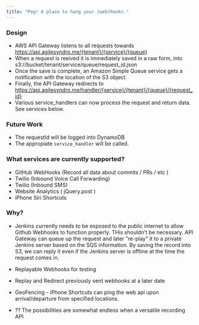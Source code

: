 ```yaml
---
title: "Peg! A place to hang your (web)hooks."
---
```


### Design

* AWS API Gateway listens to all requests towards https://api.agilesyndro.me/{tenant}/{service}/{queue}
* When a request is reeived it is immediately saved in a raw form, into s3://bucket/tenant/service/queue/request_id.json
* Once the save is complete, an Amazon Simple Queue service gets a notification with the location of the S3 object.
* Finally, the API Gateway redirects to https://api.agilesyndro.me/handler/{service}/{tenant}/{queue}/{request_id}
* Various service_handlers can now process the request and return data.  See services below.

### Future Work
* The requestId will be logged into DynamoDB
* The appropiate `service_handler` will be called.

### What services are currently supported?

* GitHub WebHooks (Record all data about commits / PRs / etc )
* Twilio (Inbound Voice Call Forwarding)
* Twilio (Inbound SMS)
* Website Analytics ( jQuery.post )
* iPhone Siri Shortcuts

### Why?

* Jenkins currently needs to be exposed to the public internet to allow Github Webhooks to function properly.  THis shouldn't be necessary.  API Gateway can queue up the request and later "re-play" it to a private Jenkins server based on the SQS information.  By saving the record into S3, we can reply it even if the Jenkins server is offline at the time the request comes in.

* Replayable Webhooks for testing

* Replay and Redirect previously sent webhooks at a later date

* GeoFencing - iPhone Shortcuts can ping the web api upon arrival/departure from specified locations. 

* ?? The possibilities are somewhat endless when a versatile recording API
